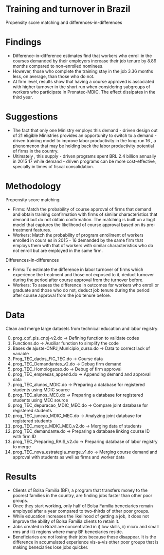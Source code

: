 # Training and turnover in Brazil
Propensity score matching and differences-in-differences

# Findings
- Difference-in-difference estimates find that workers who enroll in the courses demanded by their employers increase their job tenure by 8.89 months compared to non-enrolled nominees. 
- However, those who complete the training stay in the job 3.36 months less, on average, than those who do not. 
- At firm level, results show that having a course approved is associated with higher turnover in the short run when considering subgroups of workers who participate in Pronatec-MDIC. The effect dissipates in the third year.

# Suggestions
- The fact that only one Ministry employs this demand - driven design out of 21 eligible Ministries provides  an  opportunity  to  switch  to  a  demand - driven  training  model  to improve  labor productivity in the long run 16 , a phenomenon that may be holding back the labor productivity potential of firms in the country. 
- Ultimately , this supply - driven programs spent BRL 2.4 billion annually in  2015 17 while  demand - driven  programs  can  be  more cost-effective,  specially  in times of fiscal consolidation. 

# Methodology 
Propensity score matching
- Firms: Match  the  probability  of  course  approval  of  firms that demand and obtain training confirmation with firms of similar characteristics that demand but do not obtain confirmation. The matching is built on a logit model that captures the likelihood of course approval based on its pre-treatment features.
- Workers: Match the probability of program enrollment of workers enrolled in cours es in 2015 - 16  demanded  by  the  same  firm  that  employs  them  with  that  of  workers  with  similar characteristics  who  do  not  enroll  but  are  employed in  the  same  firm.

Differences-in-differences
- Firms: To estimate the difference in labor turnover of firms which experience the treatment and those not exposed to it, deduct turnover during the period after course approval from the turnover before.
- Workers: To assess the difference in outcomes for workers who enroll or graduate and those who do not, deduct job tenure during the period after course approval from the job tenure before.

# Data
Clean and merge large datasets from technical education and labor registry:

00. prog_cpf_pis_cnpj-v2.do -> Defining function to validate codes 		
01. Functions.do -> Auxiliar function to simplify the code
02. Bases de ajuste-CNPJ_Municipio_curso.do -> Data to correct lack of variable
03. Prog_TEC_dados_FIC_TEC.do -> Course data
04. prog_TEC_Demandantes_v2.do -> Debug firm demand
05. prog_TEC_Homologacao.do -> Debug of firm approval
06. prog_TEC_empresas_append.do -> Appending demand	and approval data
07. prog_TEC_alunos_MDIC.do -> Preparing a database for registered students using MDIC source
08. prog_TEC_alunos_MEC.do -> Preparing a database for registered students using MEC source
09. prog_TEC_depuracao_MDIC_MEC.do -> Compare joint database for registered students
10. prog_TEC_juncao_MDIC_MEC.do -> Analyzing joint database for registered students
11. prog_TEC_merge_MDIC_MEC_v2.do -> Merging data of students
12. prog_TEC_demandante.do -> Preparing a database linking course ID with firm ID
13. prog_TEC_Preparing_RAIS_v2.do -> Preparing database of labor registry to merge	
14. prog_TEC_nova_estrategia_merge_v1.do -> Merging course demand and approval with students as well as firms and worker data

# Results
- Clients of Bolsa Familia (BF), a program that transfers money to the poorest families in the country, are finding jobs faster than other poor groups.
- Once they start working, only half of Bolsa Familia beneciaries remain employed after a year compared to two-thirds of other poor groups. 
- While education increases the likelihood of getting a job, it does not improve the ability of Bolsa Familia clients to retain it.
- Jobs created in Brazil are concentrated in i) low skills, ii) micro and small rms and iii) regions where many BF beneciaries reside. 
- Beneficiaries are not losing their jobs because these disappear. It is the difference in accumulated experience vis-a-vis other poor groups that is making beneciaries lose jobs quicker.
